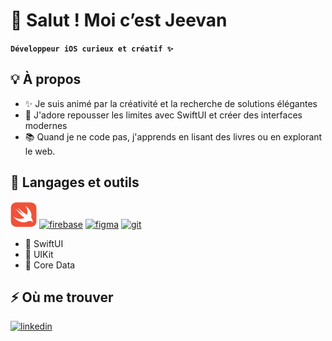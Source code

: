 <h1>👋 Salut ! Moi c’est Jeevan</h1>

**`Développeur iOS curieux et créatif ✨`**

<h2>💡 À propos</h2>

- ✨ Je suis animé par la créativité et la recherche de solutions élégantes  
- 🎨 J'adore repousser les limites avec SwiftUI et créer des interfaces modernes  
- 📚 Quand je ne code pas, j'apprends en lisant des livres ou en explorant le web.

<h2>🚀 Langages et outils</h2>
<p>
  <a target="_blank" href="https://raw.githubusercontent.com/devicons/devicon/master/icons/swift/swift-original.svg" style="display: inline-block;">
    <img src="https://raw.githubusercontent.com/devicons/devicon/master/icons/swift/swift-original.svg" alt="swift" width="42" height="42" />
  </a>
  <a target="_blank" href="https://www.vectorlogo.zone/logos/firebase/firebase-icon.svg" style="display: inline-block;">
    <img src="https://www.vectorlogo.zone/logos/firebase/firebase-icon.svg" alt="firebase" width="42" height="42" />
  </a>
  <a target="_blank" href="https://www.vectorlogo.zone/logos/figma/figma-icon.svg" style="display: inline-block;">
    <img src="https://www.vectorlogo.zone/logos/figma/figma-icon.svg" alt="figma" width="42" height="42" />
  </a>
  <a target="_blank" href="https://www.vectorlogo.zone/logos/git-scm/git-scm-icon.svg" style="display: inline-block;">
    <img src="https://www.vectorlogo.zone/logos/git-scm/git-scm-icon.svg" alt="git" width="42" height="42" />
  </a>
</p>

- 🎨 SwiftUI  
- 📲 UIKit  
- 💽 Core Data

<h2>⚡️ Où me trouver</h2>
<p>
  <a target="_blank" href="https://www.linkedin.com/in/jeevan-ramakichenin" style="display: inline-block;">
    <img src="https://img.shields.io/badge/linkedin-logo?style=for-the-badge&logo=linkedin&logoColor=white&color=%230a77b6" alt="linkedin" />
  </a>
</p>
